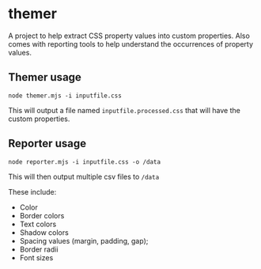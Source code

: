 # themer
A project to help extract CSS property values into custom properties.
Also comes with reporting tools to help understand the occurrences of property values.

## Themer usage
`node themer.mjs -i inputfile.css`

This will output a file named `inputfile.processed.css` that will have the custom properties.

## Reporter usage
`node reporter.mjs -i inputfile.css -o /data`

This will then output multiple csv files to `/data`

These include:
- Color
- Border colors
- Text colors
- Shadow colors
- Spacing values (margin, padding, gap);
- Border radii
- Font sizes